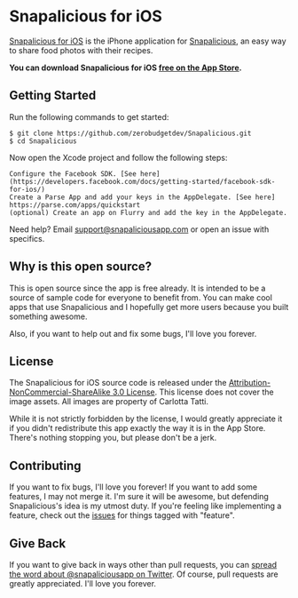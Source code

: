 # Snapalicious for iOS

[Snapalicious for iOS](http://snapaliciousapp.com) is the iPhone application for [Snapalicious](http://snapalicious.com), an easy way to share food photos with their recipes.

**You can download Snapalicious for iOS [free on the App Store](http://georiot.co/23Nl).**

## Getting Started

Run the following commands to get started:

    $ git clone https://github.com/zerobudgetdev/Snapalicious.git
    $ cd Snapalicious

Now open the Xcode project and follow the following steps:

	Configure the Facebook SDK. [See here](https://developers.facebook.com/docs/getting-started/facebook-sdk-for-ios/)
	Create a Parse App and add your keys in the AppDelegate. [See here] https://parse.com/apps/quickstart
	(optional) Create an app on Flurry and add the key in the AppDelegate.

Need help? Email <support@snapaliciousapp.com> or open an issue with specifics.

## Why is this open source?

This is open source since the app is free already. It is intended to be a source of sample code for everyone to benefit from. You can make cool apps that use Snapalicious and I hopefully get more users because you built something awesome.

Also, if you want to help out and fix some bugs, I'll love you forever.

## License

The Snapalicious for iOS source code is released under the [Attribution-NonCommercial-ShareAlike 3.0 License](https://github.com/zerobudgetdev/Snapalicious/blob/master/LICENSE). This license does not cover the image assets. All images are property of Carlotta Tatti.

While it is not strictly forbidden by the license, I would greatly appreciate it if you didn't redistribute this app exactly the way it is in the App Store. There's nothing stopping you, but please don't be a jerk.


## Contributing

If you want to fix bugs, I'll love you forever! If you want to add some features, I may not merge it. I'm sure it will be awesome, but defending Snapalicious's idea is my utmost duty. If you're feeling like implementing a feature, check out the [issues](https://github.com/zerobudgetdev/Snapalicious/issues) for things tagged with "feature".


## Give Back

If you want to give back in ways other than pull requests, you can [spread the word about @snapaliciousapp on Twitter](http://twitter.com/snapaliciousapp). Of course, pull requests are greatly appreciated. I'll love you forever.
